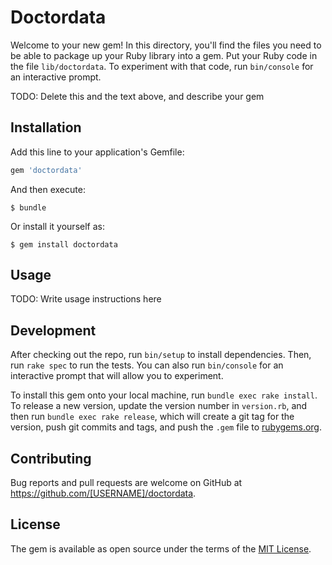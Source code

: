 # Doctordata

Welcome to your new gem! In this directory, you'll find the files you need to be able to package up your Ruby library into a gem. Put your Ruby code in the file `lib/doctordata`. To experiment with that code, run `bin/console` for an interactive prompt.

TODO: Delete this and the text above, and describe your gem

## Installation

Add this line to your application's Gemfile:

```ruby
gem 'doctordata'
```

And then execute:

    $ bundle

Or install it yourself as:

    $ gem install doctordata

## Usage

TODO: Write usage instructions here

## Development

After checking out the repo, run `bin/setup` to install dependencies. Then, run `rake spec` to run the tests. You can also run `bin/console` for an interactive prompt that will allow you to experiment.

To install this gem onto your local machine, run `bundle exec rake install`. To release a new version, update the version number in `version.rb`, and then run `bundle exec rake release`, which will create a git tag for the version, push git commits and tags, and push the `.gem` file to [rubygems.org](https://rubygems.org).

## Contributing

Bug reports and pull requests are welcome on GitHub at https://github.com/[USERNAME]/doctordata.

## License

The gem is available as open source under the terms of the [MIT License](http://opensource.org/licenses/MIT).
